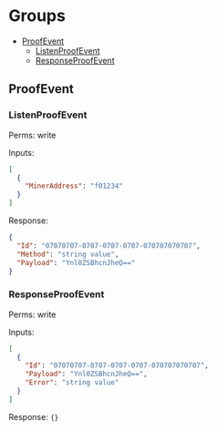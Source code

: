 # Groups

* [ProofEvent](#ProofEvent)
  * [ListenProofEvent](#ListenProofEvent)
  * [ResponseProofEvent](#ResponseProofEvent)

## ProofEvent

### ListenProofEvent


Perms: write

Inputs:
```json
[
  {
    "MinerAddress": "f01234"
  }
]
```

Response:
```json
{
  "Id": "07070707-0707-0707-0707-070707070707",
  "Method": "string value",
  "Payload": "Ynl0ZSBhcnJheQ=="
}
```

### ResponseProofEvent


Perms: write

Inputs:
```json
[
  {
    "Id": "07070707-0707-0707-0707-070707070707",
    "Payload": "Ynl0ZSBhcnJheQ==",
    "Error": "string value"
  }
]
```

Response: `{}`


